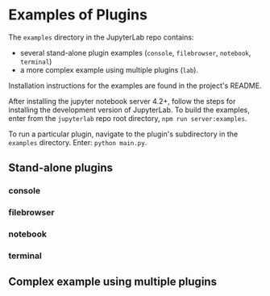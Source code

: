 # Examples of Plugins

The `examples` directory in the JupyterLab repo contains:
- several stand-alone plugin examples (`console`, `filebrowser`, `notebook`,
 `terminal`)
- a more complex example using multiple plugins (`lab`).

Installation instructions for the examples are found in the project's README.

After installing the jupyter notebook server 4.2+, follow the steps for
installing the development version of JupyterLab. To build the examples, enter
from the ``jupyterlab`` repo root directory, ``npm run server:examples``.

To run a particular plugin, navigate to the plugin's subdirectory in the
``examples`` directory. Enter: ``python main.py``.

## Stand-alone plugins

### console

### filebrowser

### notebook

### terminal

## Complex example using multiple plugins
